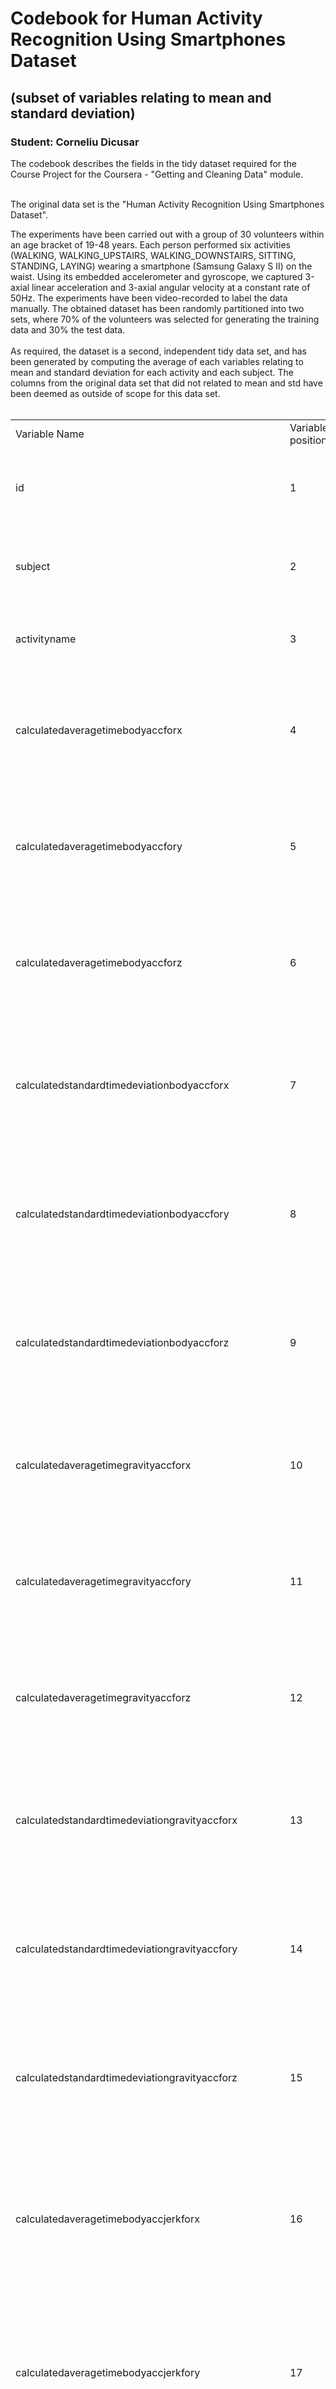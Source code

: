 
<html><body>
<h1>Codebook for Human Activity Recognition Using Smartphones Dataset</h1>
<h2>(subset of variables relating to mean and standard deviation)</h2>

<h3> Student: Corneliu Dicusar</h3>


<p> The codebook describes the fields in the tidy dataset required for the Course Project for the Coursera - "Getting and Cleaning Data" module. <br/></br>

The original data set is the "Human Activity Recognition Using Smartphones Dataset".  <br/>

The experiments have been carried out with a group of 30 volunteers within an age bracket of 19-48 years. Each person performed six activities
 (WALKING, WALKING_UPSTAIRS, WALKING_DOWNSTAIRS, SITTING, STANDING, LAYING) wearing a smartphone (Samsung Galaxy S II) on the waist. Using its
 embedded accelerometer and gyroscope, we captured 3-axial linear acceleration and 3-axial angular velocity at a constant rate of 50Hz.
 The experiments have been video-recorded to label the data manually. The obtained dataset has been randomly partitioned into two sets,
 where 70% of the volunteers was selected for generating the training data and 30% the test data. 
<br/><br/>
As required, the dataset is a second, independent tidy data set, and has been generated by computing the average of each variables relating to mean and standard deviation for each activity and each subject. The columns from the original data set that did not related to mean and std have been deemed as outside of scope for this data set.<br></br> </p>

<table>
<tr><td>Variable Name</td> <td>Variable position</td><td>Variable Explaination</td><td>Data Type</td><td>Values</td>  </tr>
<tr><td>
id
</td> <td>
1
</td><td>
id
</td><td>intenger</td><td>Consecutive integer values - id column to be used for indexing</td></tr>
<tr><td>
subject
</td> <td>
2
</td><td>
subject
</td><td>integer</td><td>Records the id of the subject in the experiment [1:30]</td></tr>
<tr><td>
activityname
</td> <td>
3
</td><td>
activityname
</td><td>text</td><td>The activity performed in natural language (English)</td></tr>
<tr><td>
calculatedaveragetimebodyaccforx
</td> <td>
4
</td><td>
Calculated average time domain for body acceleration signals from the accelerometer for axe X 
</td><td>Numeric</td><td>Normalized numeric values - bounded within [-1,1]</td></tr>
<tr><td>
calculatedaveragetimebodyaccfory
</td> <td>
5
</td><td>
Calculated average time domain for body acceleration signals from the accelerometer for axe Y 
</td><td>Numeric</td><td>Normalized numeric values - bounded within [-1,1]</td></tr>
<tr><td>
calculatedaveragetimebodyaccforz
</td> <td>
6
</td><td>
Calculated average time domain for body acceleration signals from the accelerometer for axe Z  
</td><td>Numeric</td><td>Normalized numeric values - bounded within [-1,1]</td></tr>
<tr><td>
calculatedstandardtimedeviationbodyaccforx
</td> <td>
7
</td><td>
Calculated standard time domain deviation for body acceleration signals from the accelerometer for axe X 
</td><td>Numeric</td><td>Normalized numeric values - bounded within [-1,1]</td></tr>
<tr><td>
calculatedstandardtimedeviationbodyaccfory
</td> <td>
8
</td><td>
Calculated standard time domain deviation for body acceleration signals from the accelerometer for axe Y 
</td><td>Numeric</td><td>Normalized numeric values - bounded within [-1,1]</td></tr>
<tr><td>
calculatedstandardtimedeviationbodyaccforz
</td> <td>
9
</td><td>
Calculated standard time domain deviation for body acceleration signals from the accelerometer for axe Z  
</td><td>Numeric</td><td>Normalized numeric values - bounded within [-1,1]</td></tr>
<tr><td>
calculatedaveragetimegravityaccforx
</td> <td>
10
</td><td>
Calculated average time domain for gravitational acceleration signals from the accelerometer for axe X 
</td><td>Numeric</td><td>Normalized numeric values - bounded within [-1,1]</td></tr>
<tr><td>
calculatedaveragetimegravityaccfory
</td> <td>
11
</td><td>
Calculated average time domain for gravitational acceleration signals from the accelerometer for axe Y 
</td><td>Numeric</td><td>Normalized numeric values - bounded within [-1,1]</td></tr>
<tr><td>
calculatedaveragetimegravityaccforz
</td> <td>
12
</td><td>
Calculated average time domain for gravitational acceleration signals from the accelerometer for axe Z  
</td><td>Numeric</td><td>Normalized numeric values - bounded within [-1,1]</td></tr>
<tr><td>
calculatedstandardtimedeviationgravityaccforx
</td> <td>
13
</td><td>
Calculated standard time domain deviation for gravitational acceleration signals from the accelerometer for axe X 
</td><td>Numeric</td><td>Normalized numeric values - bounded within [-1,1]</td></tr>
<tr><td>
calculatedstandardtimedeviationgravityaccfory
</td> <td>
14
</td><td>
Calculated standard time domain deviation for gravitational acceleration signals from the accelerometer for axe Y 
</td><td>Numeric</td><td>Normalized numeric values - bounded within [-1,1]</td></tr>
<tr><td>
calculatedstandardtimedeviationgravityaccforz
</td> <td>
15
</td><td>
Calculated standard time domain deviation for gravitational acceleration signals from the accelerometer for axe Z  
</td><td>Numeric</td><td>Normalized numeric values - bounded within [-1,1]</td></tr>
<tr><td>
calculatedaveragetimebodyaccjerkforx
</td> <td>
16
</td><td>
Calculated average time domain for body acceleration signals from the accelerometer (time to obtain Jerk signals)  for axe X 
</td><td>Numeric</td><td>Normalized numeric values - bounded within [-1,1]</td></tr>
<tr><td>
calculatedaveragetimebodyaccjerkfory
</td> <td>
17
</td><td>
Calculated average time domain for body acceleration signals from the accelerometer (time to obtain Jerk signals)  for axe Y 
</td><td>Numeric</td><td>Normalized numeric values - bounded within [-1,1]</td></tr>
<tr><td>
calculatedaveragetimebodyaccjerkforz
</td> <td>
18
</td><td>
Calculated average time domain for body acceleration signals from the accelerometer (time to obtain Jerk signals)  for axe Z  
</td><td>Numeric</td><td>Normalized numeric values - bounded within [-1,1]</td></tr>
<tr><td>
calculatedstandardtimedeviationbodyaccjerkforx
</td> <td>
19
</td><td>
Calculated standard time domain deviation for body acceleration signals from the accelerometer (time to obtain Jerk signals)  for axe X 
</td><td>Numeric</td><td>Normalized numeric values - bounded within [-1,1]</td></tr>
<tr><td>
calculatedstandardtimedeviationbodyaccjerkfory
</td> <td>
20
</td><td>
Calculated standard time domain deviation for body acceleration signals from the accelerometer (time to obtain Jerk signals)  for axe Y 
</td><td>Numeric</td><td>Normalized numeric values - bounded within [-1,1]</td></tr>
<tr><td>
calculatedstandardtimedeviationbodyaccjerkforz
</td> <td>
21
</td><td>
Calculated standard time domain deviation for body acceleration signals from the accelerometer (time to obtain Jerk signals)  for axe Z  
</td><td>Numeric</td><td>Normalized numeric values - bounded within [-1,1]</td></tr>
<tr><td>
calculatedaveragetimebodygyroforx
</td> <td>
22
</td><td>
Calculated average time domain for body acceleration signals from the gyroscope  for axe X 
</td><td>Numeric</td><td>Normalized numeric values - bounded within [-1,1]</td></tr>
<tr><td>
calculatedaveragetimebodygyrofory
</td> <td>
23
</td><td>
Calculated average time domain for body acceleration signals from the gyroscope  for axe Y 
</td><td>Numeric</td><td>Normalized numeric values - bounded within [-1,1]</td></tr>
<tr><td>
calculatedaveragetimebodygyroforz
</td> <td>
24
</td><td>
Calculated average time domain for body acceleration signals from the gyroscope  for axe Z  
</td><td>Numeric</td><td>Normalized numeric values - bounded within [-1,1]</td></tr>
<tr><td>
calculatedstandardtimedeviationbodygyroforx
</td> <td>
25
</td><td>
Calculated standard time domain deviation for body acceleration signals from the gyroscope  for axe X 
</td><td>Numeric</td><td>Normalized numeric values - bounded within [-1,1]</td></tr>
<tr><td>
calculatedstandardtimedeviationbodygyrofory
</td> <td>
26
</td><td>
Calculated standard time domain deviation for body acceleration signals from the gyroscope  for axe Y 
</td><td>Numeric</td><td>Normalized numeric values - bounded within [-1,1]</td></tr>
<tr><td>
calculatedstandardtimedeviationbodygyroforz
</td> <td>
27
</td><td>
Calculated standard time domain deviation for body acceleration signals from the gyroscope  for axe Z  
</td><td>Numeric</td><td>Normalized numeric values - bounded within [-1,1]</td></tr>
<tr><td>
calculatedaveragetimebodygyrojerkforx
</td> <td>
28
</td><td>
Calculated average time domain for body acceleration signals from the gyroscope  (time to obtain Jerk signals)  for axe X 
</td><td>Numeric</td><td>Normalized numeric values - bounded within [-1,1]</td></tr>
<tr><td>
calculatedaveragetimebodygyrojerkfory
</td> <td>
29
</td><td>
Calculated average time domain for body acceleration signals from the gyroscope  (time to obtain Jerk signals)  for axe Y 
</td><td>Numeric</td><td>Normalized numeric values - bounded within [-1,1]</td></tr>
<tr><td>
calculatedaveragetimebodygyrojerkforz
</td> <td>
30
</td><td>
Calculated average time domain for body acceleration signals from the gyroscope  (time to obtain Jerk signals)  for axe Z  
</td><td>Numeric</td><td>Normalized numeric values - bounded within [-1,1]</td></tr>
<tr><td>
calculatedstandardtimedeviationbodygyrojerkforx
</td> <td>
31
</td><td>
Calculated standard time domain deviation for body acceleration signals from the gyroscope  (time to obtain Jerk signals)  for axe X 
</td><td>Numeric</td><td>Normalized numeric values - bounded within [-1,1]</td></tr>
<tr><td>
calculatedstandardtimedeviationbodygyrojerkfory
</td> <td>
32
</td><td>
Calculated standard time domain deviation for body acceleration signals from the gyroscope  (time to obtain Jerk signals)  for axe Y 
</td><td>Numeric</td><td>Normalized numeric values - bounded within [-1,1]</td></tr>
<tr><td>
calculatedstandardtimedeviationbodygyrojerkforz
</td> <td>
33
</td><td>
Calculated standard time domain deviation for body acceleration signals from the gyroscope  (time to obtain Jerk signals)  for axe Z  
</td><td>Numeric</td><td>Normalized numeric values - bounded within [-1,1]</td></tr>
<tr><td>
calculatedaveragetimebodyaccmag
</td> <td>
34
</td><td>
Calculated average time domain for body acceleration signals from the accelerometer by magnitude 
</td><td>Numeric</td><td>Normalized numeric values - bounded within [-1,1]</td></tr>
<tr><td>
calculatedstandardtimedeviationbodyaccmag
</td> <td>
35
</td><td>
Calculated standard time domain deviation for body acceleration signals from the accelerometer by magnitude 
</td><td>Numeric</td><td>Normalized numeric values - bounded within [-1,1]</td></tr>
<tr><td>
calculatedaveragetimegravityaccmag
</td> <td>
36
</td><td>
Calculated average time domain for gravitational acceleration signals from the accelerometer by magnitude 
</td><td>Numeric</td><td>Normalized numeric values - bounded within [-1,1]</td></tr>
<tr><td>
calculatedstandardtimedeviationgravityaccmag
</td> <td>
37
</td><td>
Calculated standard time domain deviation for gravitational acceleration signals from the accelerometer by magnitude 
</td><td>Numeric</td><td>Normalized numeric values - bounded within [-1,1]</td></tr>
<tr><td>
calculatedaveragetimebodyaccjerkmag
</td> <td>
38
</td><td>
Calculated average time domain for body acceleration signals from the accelerometer (time to obtain Jerk signals)  by magnitude 
</td><td>Numeric</td><td>Normalized numeric values - bounded within [-1,1]</td></tr>
<tr><td>
calculatedstandardtimedeviationbodyaccjerkmag
</td> <td>
39
</td><td>
Calculated standard time domain deviation for body acceleration signals from the accelerometer (time to obtain Jerk signals)  by magnitude 
</td><td>Numeric</td><td>Normalized numeric values - bounded within [-1,1]</td></tr>
<tr><td>
calculatedaveragetimebodygyromag
</td> <td>
40
</td><td>
Calculated average time domain for body acceleration signals from the gyroscope  by magnitude 
</td><td>Numeric</td><td>Normalized numeric values - bounded within [-1,1]</td></tr>
<tr><td>
calculatedstandardtimedeviationbodygyromag
</td> <td>
41
</td><td>
Calculated standard time domain deviation for body acceleration signals from the gyroscope  by magnitude 
</td><td>Numeric</td><td>Normalized numeric values - bounded within [-1,1]</td></tr>
<tr><td>
calculatedaveragetimebodygyrojerkmag
</td> <td>
42
</td><td>
Calculated average time domain for body acceleration signals from the gyroscope  (time to obtain Jerk signals)  by magnitude 
</td><td>Numeric</td><td>Normalized numeric values - bounded within [-1,1]</td></tr>
<tr><td>
calculatedstandardtimedeviationbodygyrojerkmag
</td> <td>
43
</td><td>
Calculated standard time domain deviation for body acceleration signals from the gyroscope  (time to obtain Jerk signals)  by magnitude 
</td><td>Numeric</td><td>Normalized numeric values - bounded within [-1,1]</td></tr>
<tr><td>
calculatedaveragefrequencybodyaccforx
</td> <td>
44
</td><td>
Calculated average frequency domain for body acceleration signals from the accelerometer for axe X 
</td><td>Numeric</td><td>Normalized numeric values - bounded within [-1,1]</td></tr>
<tr><td>
calculatedaveragefrequencybodyaccfory
</td> <td>
45
</td><td>
Calculated average frequency domain for body acceleration signals from the accelerometer for axe Y 
</td><td>Numeric</td><td>Normalized numeric values - bounded within [-1,1]</td></tr>
<tr><td>
calculatedaveragefrequencybodyaccforz
</td> <td>
46
</td><td>
Calculated average frequency domain for body acceleration signals from the accelerometer for axe Z  
</td><td>Numeric</td><td>Normalized numeric values - bounded within [-1,1]</td></tr>
<tr><td>
calculatedstandardfrequencydeviationbodyaccforx
</td> <td>
47
</td><td>
Calculated standard frequency domain deviation for body acceleration signals from the accelerometer for axe X 
</td><td>Numeric</td><td>Normalized numeric values - bounded within [-1,1]</td></tr>
<tr><td>
calculatedstandardfrequencydeviationbodyaccfory
</td> <td>
48
</td><td>
Calculated standard frequency domain deviation for body acceleration signals from the accelerometer for axe Y 
</td><td>Numeric</td><td>Normalized numeric values - bounded within [-1,1]</td></tr>
<tr><td>
calculatedstandardfrequencydeviationbodyaccforz
</td> <td>
49
</td><td>
Calculated standard frequency domain deviation for body acceleration signals from the accelerometer for axe Z  
</td><td>Numeric</td><td>Normalized numeric values - bounded within [-1,1]</td></tr>
<tr><td>
calculatedaveragefrequencybodyaccjerkforx
</td> <td>
50
</td><td>
Calculated average frequency domain for body acceleration signals from the accelerometer (time to obtain Jerk signals)  for axe X 
</td><td>Numeric</td><td>Normalized numeric values - bounded within [-1,1]</td></tr>
<tr><td>
calculatedaveragefrequencybodyaccjerkfory
</td> <td>
51
</td><td>
Calculated average frequency domain for body acceleration signals from the accelerometer (time to obtain Jerk signals)  for axe Y 
</td><td>Numeric</td><td>Normalized numeric values - bounded within [-1,1]</td></tr>
<tr><td>
calculatedaveragefrequencybodyaccjerkforz
</td> <td>
52
</td><td>
Calculated average frequency domain for body acceleration signals from the accelerometer (time to obtain Jerk signals)  for axe Z  
</td><td>Numeric</td><td>Normalized numeric values - bounded within [-1,1]</td></tr>
<tr><td>
calculatedstandardfrequencydeviationbodyaccjerkforx
</td> <td>
53
</td><td>
Calculated standard frequency domain deviation for body acceleration signals from the accelerometer (time to obtain Jerk signals)  for axe X 
</td><td>Numeric</td><td>Normalized numeric values - bounded within [-1,1]</td></tr>
<tr><td>
calculatedstandardfrequencydeviationbodyaccjerkfory
</td> <td>
54
</td><td>
Calculated standard frequency domain deviation for body acceleration signals from the accelerometer (time to obtain Jerk signals)  for axe Y 
</td><td>Numeric</td><td>Normalized numeric values - bounded within [-1,1]</td></tr>
<tr><td>
calculatedstandardfrequencydeviationbodyaccjerkforz
</td> <td>
55
</td><td>
Calculated standard frequency domain deviation for body acceleration signals from the accelerometer (time to obtain Jerk signals)  for axe Z  
</td><td>Numeric</td><td>Normalized numeric values - bounded within [-1,1]</td></tr>
<tr><td>
calculatedaveragefrequencybodygyroforx
</td> <td>
56
</td><td>
Calculated average frequency domain for body acceleration signals from the gyroscope  for axe X 
</td><td>Numeric</td><td>Normalized numeric values - bounded within [-1,1]</td></tr>
<tr><td>
calculatedaveragefrequencybodygyrofory
</td> <td>
57
</td><td>
Calculated average frequency domain for body acceleration signals from the gyroscope  for axe Y 
</td><td>Numeric</td><td>Normalized numeric values - bounded within [-1,1]</td></tr>
<tr><td>
calculatedaveragefrequencybodygyroforz
</td> <td>
58
</td><td>
Calculated average frequency domain for body acceleration signals from the gyroscope  for axe Z  
</td><td>Numeric</td><td>Normalized numeric values - bounded within [-1,1]</td></tr>
<tr><td>
calculatedstandardfrequencydeviationbodygyroforx
</td> <td>
59
</td><td>
Calculated standard frequency domain deviation for body acceleration signals from the gyroscope  for axe X 
</td><td>Numeric</td><td>Normalized numeric values - bounded within [-1,1]</td></tr>
<tr><td>
calculatedstandardfrequencydeviationbodygyrofory
</td> <td>
60
</td><td>
Calculated standard frequency domain deviation for body acceleration signals from the gyroscope  for axe Y 
</td><td>Numeric</td><td>Normalized numeric values - bounded within [-1,1]</td></tr>
<tr><td>
calculatedstandardfrequencydeviationbodygyroforz
</td> <td>
61
</td><td>
Calculated standard frequency domain deviation for body acceleration signals from the gyroscope  for axe Z  
</td><td>Numeric</td><td>Normalized numeric values - bounded within [-1,1]</td></tr>
<tr><td>
calculatedaveragefrequencybodyaccmag
</td> <td>
62
</td><td>
Calculated average frequency domain for body acceleration signals from the accelerometer by magnitude 
</td><td>Numeric</td><td>Normalized numeric values - bounded within [-1,1]</td></tr>
<tr><td>
calculatedstandardfrequencydeviationbodyaccmag
</td> <td>
63
</td><td>
Calculated standard frequency domain deviation for body acceleration signals from the accelerometer by magnitude 
</td><td>Numeric</td><td>Normalized numeric values - bounded within [-1,1]</td></tr>
<tr><td>
calculatedaveragefrequencybodyaccjerkmag
</td> <td>
64
</td><td>
Calculated average frequency domain for body acceleration signals from the accelerometer (time to obtain Jerk signals)  by magnitude 
</td><td>Numeric</td><td>Normalized numeric values - bounded within [-1,1]</td></tr>
<tr><td>
calculatedstandardfrequencydeviationbodyaccjerkmag
</td> <td>
65
</td><td>
Calculated standard frequency domain deviation for body acceleration signals from the accelerometer (time to obtain Jerk signals)  by magnitude 
</td><td>Numeric</td><td>Normalized numeric values - bounded within [-1,1]</td></tr>
<tr><td>
calculatedaveragefrequencybodygyromag
</td> <td>
66
</td><td>
Calculated average frequency domain for body acceleration signals from the gyroscope  by magnitude 
</td><td>Numeric</td><td>Normalized numeric values - bounded within [-1,1]</td></tr>
<tr><td>
calculatedstandardfrequencydeviationbodygyromag
</td> <td>
67
</td><td>
Calculated standard frequency domain deviation for body acceleration signals from the gyroscope  by magnitude 
</td><td>Numeric</td><td>Normalized numeric values - bounded within [-1,1]</td></tr>
<tr><td>
calculatedaveragefrequencybodygyrojerkmag
</td> <td>
68
</td><td>
Calculated average frequency domain for body acceleration signals from the gyroscope  (time to obtain Jerk signals)  by magnitude 
</td><td>Numeric</td><td>Normalized numeric values - bounded within [-1,1]</td></tr>
<tr><td>
calculatedstandardfrequencydeviationbodygyrojerkmag
</td> <td>
69
</td><td>
Calculated standard frequency domain deviation for body acceleration signals from the gyroscope  (time to obtain Jerk signals)  by magnitude 
</td><td>Numeric</td><td>Normalized numeric values - bounded within [-1,1]</td></tr>
</table></body></html>
